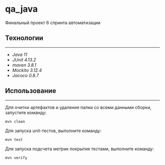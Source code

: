 # qa_java

Финальный проект 6 спринта автоматизации

## Технологии

---

* _Java 11_
* _JUnit 4.13.2_
* _maven 3.8.1_
* _Mockito 3.12.4_
* _Jacoco 0.8.7_

## Использование

___

Для очитки артефактов и удаления папки со всеми данными сборки, запустите команду:

``` shell
mvn clean
```

Для запуска unit-тестов, выполните команду:

``` shell
mvn test
```

Для запуска подсчета метрик покрытия тестами, выполните команду:

``` shell
mvn verify
```
